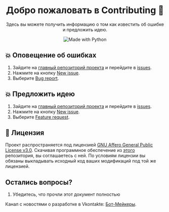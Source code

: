 <h1 align="center">Добро пожаловать в Contributing 👋</h1>
<p align="center">
    Здесь вы можете получить информацию о том как известить об ошибке и предложить идею.
</p>
<p align="center">
  <img alt="Made with Python" src="https://img.shields.io/badge/Made%20with-Python-%23FFD242?logo=python&logoColor=white">
</p>




## 💥 Оповещение об ошибках

1. Зайдите на [главный репозиторий проекта](https://github.com/Basefilespython/pydiscbot) и перейдите в [issues](https://github.com/BSNIKYT/Download-all-images-VK/issues).
2. Нажмите на кнопку [New issue](https://github.com/BSNIKYT/Download-all-images-VK/issues/new/choose).
3. Выберите [Bug report](https://github.com/BSNIKYT/Download-all-images-VK/issues/new?assignees=&labels=&template=bug_report.md&title=).


## 💥 Предложить идею

1. Зайдите на [главный репозиторий проекта](https://github.com/BSNIKYT/Download-all-images-VK) и перейдите в [issues](https://github.com/BSNIKYT/Download-all-images-VK/issues).
2. Нажмите на кнопку [New issue](https://github.com/BSNIKYT/Download-all-images-VK/issues/new/choose).
3. Выберите [Feature request](https://github.com/BSNIKYT/Download-all-images-VK/issues/new?assignees=&labels=template=feature_request.mdtitle=).




## 📝 Лицензия
<!--- Не надо это удалять, пожалуйста 😐  -->
Проект распространяется под лицензией [GNU Affero General Public License v3.0](https://github.com/BSNIKYT/Download-all-images-VK/blob/main/LICENSE). Скачивая программное обеспечение из [этого](https://github.com/BSNIKYT/Download-all-images-VK) репозитория, вы соглашаетесь с ней. По условиям лицензии вы обязаны выкладывать исходный код ваших модификаций под той же лицензией.


## Остались вопросы?
1. Убедитесь, что прочли этот документ полностью


Канал с новостями о разработке в Vkontakte: [Бот-Мейкеры](https://vk.com/serving_antifem).
